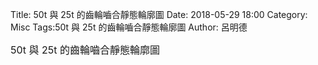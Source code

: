 Title: 50t 與 25t 的齒輪嚙合靜態輪廓圖
Date: 2018-05-29 18:00
Category: Misc
Tags:50t 與 25t 的齒輪嚙合靜態輪廓圖
Author: 呂明德

<font size="3">50t 與 25t 的齒輪嚙合靜態輪廓圖</font>

<!-- PELICAN_END_SUMMARY -->
<script type="text/javascript" src="https://brython.info/src/brython_dist.js"></script>
<script type="text/javascript" src="https://2015fallhw.github.io/cptocadp/static/Cango-8v03.js"></script>
<script type="text/javascript" src="https://2015fallhw.github.io/cptocadp/static/Cango2D-7v01-min.js"></script>
<script type="text/javascript" src="https://2015fallhw.github.io/cptocadp/static/gearUtils-05.js"></script>


<!-- 導入 Brython 標準程式庫 -->
 
<script src="../data/Brython-3.5.1/brython.js"></script>
<script src="../data/Brython-3.5.1/brython_stdlib.js"></script>
 
<!-- 啟動 Brython -->
<script>
window.onload=function(){
// 設定 data/py 為共用程式路徑
brython({debug:1, pythonpath:['./../data/py']});
}
</script>

<canvas id='gear1' width='800' height='700'></canvas>
 
<script type="text/python">
# 將 導入的 document 設為 doc 主要原因在於與舊程式碼相容
from browser import document as doc
# 由於 Python3 與 Javascript 程式碼已經不再混用, 因此來自 Javascript 的變數, 必須居中透過 window 物件轉換
from browser import window
# 針對 Javascript 既有的物件, 則必須透過 JSConstructor 轉換
from javascript import JSConstructor
import math
 
# 主要用來取得畫布大小
canvas = doc["gear1"]
# 此程式採用 Cango Javascript 程式庫繪圖, 因此無需 ctx
#ctx = canvas.getContext("2d")
# 針對類別的轉換, 將 Cango.js 中的 Cango 物件轉為 Python cango 物件
cango = JSConstructor(window.Cango)
# 針對變數的轉換, shapeDefs 在 Cango 中資料型別為變數, 可以透過 window 轉換
shapedefs = window.shapeDefs
# 目前 Cango 結合 Animation 在 Brython 尚無法運作, 此刻只能繪製靜態圖形
# in CangoAnimation.js
#interpolate1 = window.interpolate
# Cobi 與 createGearTooth 都是 Cango Javascript 程式庫中的物件
cobj = JSConstructor(window.Cobj)
creategeartooth = JSConstructor(window.createGearTooth)
 
# 經由 Cango 轉換成 Brython 的 cango, 指定將圖畫在 id="plotarea" 的 canvas 上
cgo = cango("gear1")
 
######################################
# 畫正齒輪輪廓
#####################################
def spur(cx, cy, m, n, pa, theta):
    # n 為齒數
    #n = 40
    # pa 為壓力角
    #pa = 25
    # m 為模數, 根據畫布的寬度, 計算適合的模數大小
    # Module = mm of pitch diameter per tooth
    #m = 0.8*canvas.width/n
    # pr 為節圓半徑
    pr = n*m/2 # gear Pitch radius
    # generate gear
    data = creategeartooth(m, n, pa)
    # Brython 程式中的 print 會將資料印在 Browser 的 console 區
    #print(data)
 
    gearTooth = cobj(data, "SHAPE", {
            "fillColor":"#ddd0dd",
            "border": True,
            "strokeColor": "#606060" })
    #gearTooth.rotate(180/n) # rotate gear 1/2 tooth to mesh, 請注意 rotate 角度為 degree
    # theta 為角度
    gearTooth.rotate(theta) 
    # 單齒的齒形資料經過旋轉後, 將資料複製到 gear 物件中
    gear = gearTooth.dup()
    # gear 為單一齒的輪廓資料
    #cgo.render(gearTooth)
 
    # 利用單齒輪廓旋轉, 產生整個正齒輪外形
    for i in range(1, n):
        # 將 gearTooth 中的資料複製到 newTooth
        newTooth = gearTooth.dup()
        # 配合迴圈, newTooth 的齒形資料進行旋轉, 然後利用 appendPath 方法, 將資料併入 gear
        newTooth.rotate(360*i/n)
        # appendPath 為 Cango 程式庫中的方法, 第二個變數為 True, 表示要刪除最前頭的 Move to SVG Path 標註符號
        gear.appendPath(newTooth, True) # trim move command = True
 
    # 建立軸孔
    # add axle hole, hr 為 hole radius
    hr = 0.6*pr # diameter of gear shaft
    shaft = cobj(shapedefs.circle(hr), "PATH")
    shaft.revWinding()
    gear.appendPath(shaft) # retain the 'moveTo' command for shaft sub path
    gear.translate(cx, cy)
    # render 繪出靜態正齒輪輪廓
    cgo.render(gear)
    # 接著繪製齒輪的基準線
    deg = math.pi/180
    Line = cobj(['M', cx, cy, 'L', cx+pr*math.cos(theta*deg), cy+pr*math.sin(theta*deg)], "PATH", {
          'strokeColor':'blue', 'lineWidth': 1})
    cgo.render(Line)
 
# 2個齒輪的齒數
n1 = 40
n2 = 20

 
# m 為模數, 根據畫布的寬度, 計算適合的模數大小
# Module = mm of pitch diameter per tooth
# 利用 80% 的畫布寬度進行繪圖
# 計算模數的對應尺寸
m = canvas.width*0.8/(n1+n2)
 
# 根據齒數與模組計算各齒輪的節圓半徑
pr1 = n1*m/2
pr2 = n2*m/2

 
# 畫布左右兩側都保留畫布寬度的 10%
# 依此計算對應的最左邊齒輪的軸心座標
cx = canvas.width*0.1+pr1
cy = canvas.height/2
 
# pa 為壓力角
pa = 25
 
# 畫最左邊齒輪, 定位線旋轉角為 0, 軸心座標 (cx, cy)
spur(cx, cy, m, n1, pa, 0)
# 第2個齒輪將原始的定位線逆時鐘轉 180 度後, 與第1個齒輪正好齒頂與齒頂對齊
# 只要第2個齒輪再逆時鐘或順時鐘轉動半齒的角度, 即可完成囓合
# 每一個齒分別包括從齒根到齒頂的範圍, 涵蓋角度為 360/n, 因此所謂的半齒角度為 180/n
spur(cx+pr1+pr2, cy, m, n2, pa, 180-180/n2)
# 第2齒與第3齒的囓合, 首先假定第2齒的定位線在 theta 角為 0 的原始位置
# 如此, 第3齒只要逆時鐘旋轉 180 度後, 再逆時鐘或順時鐘轉動半齒的角度, 即可與第2齒囓合
# 但是第2齒為了與第一齒囓合時, 已經從原始定位線轉了 180-180/n2 度
# 而當第2齒從與第3齒囓合的定位線, 逆時鐘旋轉 180-180/n2 角度後, 原先囓合的第3齒必須要再配合旋轉 (180-180/n2 )*n2/n3
</script> 
